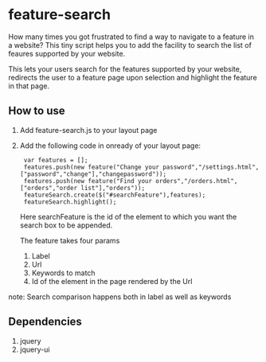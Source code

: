 feature-search
==============

How many times you got frustrated to find a way to navigate to a feature in a website? This tiny script helps you to add the facility to search the list of feaures supported by your website.

This lets your users search for the features supported by your website, redirects the user to a feature page upon selection and highlight the feature in that page.


How to use
----------

1. Add feature-search.js to your layout page
2. Add the following code in onready of your layout page:

		var features = [];
		features.push(new feature("Change your password","/settings.html",["password","change"],"changepassword"));
		features.push(new feature("Find your orders","/orders.html",["orders","order list"],"orders"));
		featureSearch.create($("#searchFeature"),features);
		featureSearch.highlight();

   Here searchFeature is the id of the element to which you want the search box to be appended.

   The feature takes four params
   	1. Label  
   	2. Url
   	3. Keywords to match
   	4. Id of the element in the page rendered by the Url

note: Search comparison happens both in label as well as keywords

Dependencies
------------
1. jquery
2. jquery-ui
